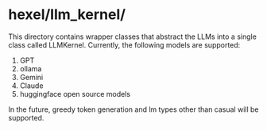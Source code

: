 # hexel/llm_kernel/

This directory contains wrapper classes that abstract the LLMs into a single class called LLMKernel. Currently, the following models are supported:

1. GPT
2. ollama
3. Gemini
4. Claude
5. huggingface open source models

In the future, greedy token generation and lm types other than casual will be supported.
